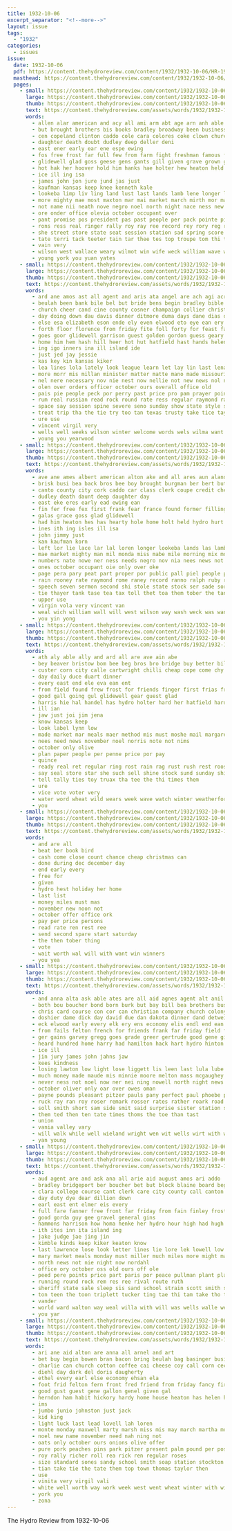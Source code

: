 ```yaml
---
title: 1932-10-06
excerpt_separator: "<!--more-->"
layout: issue
tags:
  - "1932"
categories:
  - issues
issue:
  date: 1932-10-06
  pdf: https://content.thehydroreview.com/content/1932/1932-10-06/HR-1932-10-06.pdf
  masthead: https://content.thehydroreview.com/content/1932/1932-10-06/masthead/HR-1932-10-06.jpg
  pages:
    - small: https://content.thehydroreview.com/content/1932/1932-10-06/small/HR-1932-10-06-01.jpg
      large: https://content.thehydroreview.com/content/1932/1932-10-06/large/HR-1932-10-06-01.jpg
      thumb: https://content.thehydroreview.com/content/1932/1932-10-06/thumbnails/HR-1932-10-06-01.jpg
      text: https://content.thehydroreview.com/assets/words/1932/1932-10-06/HR-1932-10-06-01.txt
      words:
        - allen alar american and acy all ami arm abt age arn anh able ari are ake anti ast ard ata aid amons aul
        - but brought brothers bis books bradley broadway been business britain bin bey bright bie bring bas bos bros began britton bui bur below boy blew buys back both burgman bund
        - cen copeland clinton caddo cole cara colores coke clown church cai colle clerk cach care came class coupe county city catton cok cantrell chest condi car custer cape
        - daughter death doubt dudley deep deller deni
        - east ener early ear ene espe ewing
        - fos free frost far full few from farm fight freshman famous friday fin for first fell fall filling fee fires front found former
        - glidewell glad goss geese gens gants gill given grave grown gee good guard grothe
        - hot hak her hoover hold him hanks hae holter hew heaton held hydro hin half high hatfield hearty hed hitch halt homes host holding head holt had has hurt hol home hie
        - ice ill ing isa
        - james john jon jure jund jas just
        - kaufman kansas keep knee kenneth kale
        - lookeba limp liv ling land lust last lands lamb lene longer loren left lich lawrence
        - more mighty mae most maxton mar mai market march mirth mor marthe mule may mask monday monta mog mite mion matter morrow mclinn mile mee mis members mow mill mcanally mil mest morning mission man
        - not name nii neath nove negro noel north night nace ness new
        - ore onder office olevia october occupant over
        - pant promise pos president pas past people per pack pointe pieper pet person plan peri pair pour par patient pile pees pete public place pea payment private
        - rons ress real ringer rally roy ray ree record rey rory reg ross rhode row ranney reno rain
        - she street store state seat session station sad spring score school sour sam seal sincere speech stole sat south sickles shin sunda sweet saturday sage sunday sons sack ser slice sho side second scot stock short soap saas sia see service sale swing seman stolen sha
        - tate terri tack teeter tain tar thee tes top troupe tom thi tinder tea tue tober tant thea then thompson the tam tie them than tiger throw tho
        - vain very
        - wilson west wallace weary wilmot win wife weck william wave wit wal why winter will with wiek williams was won webster wil wing ways wen war wilhite world way
        - young york you yuan yates
    - small: https://content.thehydroreview.com/content/1932/1932-10-06/small/HR-1932-10-06-02.jpg
      large: https://content.thehydroreview.com/content/1932/1932-10-06/large/HR-1932-10-06-02.jpg
      thumb: https://content.thehydroreview.com/content/1932/1932-10-06/thumbnails/HR-1932-10-06-02.jpg
      text: https://content.thehydroreview.com/assets/words/1932/1932-10-06/HR-1932-10-06-02.txt
      words:
        - ard ane amos ast all agent and aris ata angel are ach agi acre able aid aver adams alter app
        - beulah been bank bile bel but bride bens begin bradley bible brother blue bell beni bright business bar baltimore border bassler bag bring bie barber beste bare buss
        - church cheer cand cine county cosner champaign collier christian cody city claflin china came conta carl court cop can cream cushing cant caddo caller come chilli corn cee call chest cela clyde
        - day doing down dau davis dinner ditmore duma days dane dias deck deen den daughter diner dares doctor done dace dean der
        - else esa elizabeth eson ende ely even elwood eto eye ean ery ens every ene
        - forth floor florence from friday fite foll forty for feast fae fight fing fairfax first frank friends fell folks finger ford fare farm fares fie found fire
        - goes goor glidewell garrison guest golden gordon guess geary grade gui glad guard gutta geer given gail gane
        - home him hem hash hill heer hot hut hatfield hast hands helen hydro henry high hil harris hold hinton has had hidden hages hes heaser how hom handle heaton her
        - ing igo inners ina ill island ide
        - just jed jay jessie
        - kas key kin kansas kiker
        - lea lines lola lately look league learn let lay lin last lena letter lar long lana low lady little
        - more morr mis millan minister matter matte mano made missouri murray maurice miss mace man meals mckee mee much miller madeline morning murn matthews maceo may market most
        - nel nere necessary nov nie nest now nellie not new news nol never
        - olen over orders officer october ours overall office old
        - pais pie people peck por perry past price pro pam prayer points pek part pene present pies pull pastor poor per persons paul peal place pum payment policy pullman pon pickel pan
        - rum real russian read rock round rate ress regular raymond rally rall raich
        - space say session spine severe seno sunday show state style speaker sis sister special sun station setting states selling see san shower sat sine sage sale sia store sea school september service stange shape seat speak sermon such study
        - treat trip tha the tie try too tan texas trusty take tice taylor teas than tat tock tar thompson tom thing trailer them
        - ure use
        - vincent virgil very
        - wells well weeks wilson winter welcome words wels wilma want wes water watson week wax was work wie waller wink way worth with wee went walter will weatherford
        - young you yearwood
    - small: https://content.thehydroreview.com/content/1932/1932-10-06/small/HR-1932-10-06-03.jpg
      large: https://content.thehydroreview.com/content/1932/1932-10-06/large/HR-1932-10-06-03.jpg
      thumb: https://content.thehydroreview.com/content/1932/1932-10-06/thumbnails/HR-1932-10-06-03.jpg
      text: https://content.thehydroreview.com/assets/words/1932/1932-10-06/HR-1932-10-06-03.txt
      words:
        - ave ane ames albert american alton ake and all ares aun aland arm are aul almon atti ard able alle
        - brisk busi bea back bros bee boy brought burgman ber bert but blew books benes broadway brine bones bey britto began brothers bui bren been bridgeport baek beane bye britton bor basse bose beene bur business buys both
        - canto county city cork caddo car class clerk coupe credit chest clause child call clinton clea costes cat cong con coor copeland came church
        - dudley death daunt deep daughter day
        - east eke eres early ead ewing ean
        - fin fer free fex first frank fear france found former filling fall farm funny friday front frost fell for friends fing from francis
        - galas grace goss glad glidewell
        - had him heaton hes has hearty hole home holt held hydro hurt hitch han holiday horn hoover head her heinen high half heal holter holte halt hatfield hold
        - ines ith ing isles ill isa
        - john jimmy just
        - kan kaufman korn
        - left lor lie lace lar lal loren longer lookeba lands las lamb luce light lawrence last
        - mae market mighty man mil monda miss mabe mile morning mix mort most maca mis mail made matter mass more morrow marek marshall magni monday
        - numbers nate nowe ner ness needs negro nov nia nees news not nat nations new
        - ones october occupant oie only over oke
        - page pera pary peat part proper por public pall piel people payment person paca pany pop pair pate private pack points pieper patient pat
        - rain rooney rate raymond rome raney record ranno ralph ruby rel ress roy rom reo reno
        - speech seven sermon second shi stole state stock ser sade sorrow scott shed spring september saturday swing sie sas son sunday store station south stolen sunda sir she sale see sot sad soon seal sun shaw score
        - tie thayer tank tase tea tax toll thet toa them tober the tan tost than tress tates tae tue
        - upper use
        - virgin vola very vincent van
        - weal wich william wall will west wilson way wash weck was wan with wilmot win well williams weeks wish winter wee worley webster wales
        - you yin yong
    - small: https://content.thehydroreview.com/content/1932/1932-10-06/small/HR-1932-10-06-04.jpg
      large: https://content.thehydroreview.com/content/1932/1932-10-06/large/HR-1932-10-06-04.jpg
      thumb: https://content.thehydroreview.com/content/1932/1932-10-06/thumbnails/HR-1932-10-06-04.jpg
      text: https://content.thehydroreview.com/assets/words/1932/1932-10-06/HR-1932-10-06-04.txt
      words:
        - ath aly able ally and ard all are ave ain abe
        - bey beaver bristow bom bee beg bros bro bridge buy better bill big brother bring bern brown best
        - custer corn city calle cartwright chilli cheap cope come chy county came cee cree can
        - day daily duce duart dinner
        - every east end ele eva ean ent
        - from field found frew frost for friends finger first frias free
        - good gall going gul glidewell gear guest glad
        - harris hie hal handel has hydro holter hard her hatfield harder home holiday honey halls hot hearin
        - ill ian
        - jaw just joi jim jena
        - know kansas keep
        - look label lynn low
        - made market mar meals maer method mis must moshe mail margaret mary
        - nees need news november noel norris note not nims
        - october only olive
        - plan paper people per penne price por pay
        - quince
        - ready real ret regular ring rost rain rag rust rush rest roos rates rou
        - say seal store star she such sell shine stock sund sunday ship stops see show state small sine seat supply shaw
        - tell tally ties toy truax tha tee the thi times them
        - ure
        - vice vote voter very
        - water word wheat wild wears week wave watch winter weatherford wait will white walter walters with way wil world was warm well
        - you
    - small: https://content.thehydroreview.com/content/1932/1932-10-06/small/HR-1932-10-06-05.jpg
      large: https://content.thehydroreview.com/content/1932/1932-10-06/large/HR-1932-10-06-05.jpg
      thumb: https://content.thehydroreview.com/content/1932/1932-10-06/thumbnails/HR-1932-10-06-05.jpg
      text: https://content.thehydroreview.com/assets/words/1932/1932-10-06/HR-1932-10-06-05.txt
      words:
        - and are all
        - beat ber book bird
        - cash come close count chance cheap christmas can
        - done during dec december day
        - end early every
        - free for
        - given
        - hydro hest holiday her home
        - last list
        - money miles must mas
        - november new noon not
        - october offer office ork
        - pay per price persons
        - read rate ren rest ree
        - send second spare start saturday
        - the then tober thing
        - vote
        - wait worth wal will with want win winners
        - you yea
    - small: https://content.thehydroreview.com/content/1932/1932-10-06/small/HR-1932-10-06-06.jpg
      large: https://content.thehydroreview.com/content/1932/1932-10-06/large/HR-1932-10-06-06.jpg
      thumb: https://content.thehydroreview.com/content/1932/1932-10-06/thumbnails/HR-1932-10-06-06.jpg
      text: https://content.thehydroreview.com/assets/words/1932/1932-10-06/HR-1932-10-06-06.txt
      words:
        - and anna alta ask able ates are all aid agnes agent alt anil age ard
        - both bou boucher bond born burk but bay bill bea brothers busi bors bryan been bandy bell better blackwell business
        - chris card course con cor can christian company church colony chance city chere crail
        - doshier dame dick day david due dan dakota dinner dand detweiler doing days death
        - eck elwood early every elk ery ens economy elis endl end ean epperly else ero
        - from fails felton french for friends frank far friday field folks
        - ger gains garvey gregg goes grade greer gertrude good gene gifford green gone given
        - heard hundred home harry had hamilton hack hart hydro hinton her heaven hale hurts hom has hardware
        - ice ill
        - jin jury james john jahns jaw
        - kees kindness
        - losing lawton low light lose liggett lis leen last lula lube less levi left live life
        - much money made maude mis minnie moore melton mass mcgaughey mckee must more mina men monday million marshall miss miller merle mane meader mitchell mon
        - never ness not noel now ner nei ning nowell north night news
        - october oliver only oar over owes oman
        - payne pounds pleasant pitzer pauls pany perfect paul phoebe power plenty people pay peoria
        - ruck ray ran roy roser remark rosser rates rather roark road rent
        - soll smith short sam side smit said surprise sister station style sunda ster supper see sinclair staples sunday sud service saturday shipman suter store sports shaw seems she south son simpson sur
        - them ted then ten tate times thoms the toe than tast
        - union
        - vania valley vary
        - will walk while well wieland wright wen wit wells wirt with was words went worley wilson week
        - yan young
    - small: https://content.thehydroreview.com/content/1932/1932-10-06/small/HR-1932-10-06-07.jpg
      large: https://content.thehydroreview.com/content/1932/1932-10-06/large/HR-1932-10-06-07.jpg
      thumb: https://content.thehydroreview.com/content/1932/1932-10-06/thumbnails/HR-1932-10-06-07.jpg
      text: https://content.thehydroreview.com/assets/words/1932/1932-10-06/HR-1932-10-06-07.txt
      words:
        - aud agent are and ask ana all arie aid august amos ari addo
        - bradley bridgeport ber boucher bet but block blaine board beggin
        - clara college course cant clerk care city county call canton cee comes cox court calle carl caddo can companion courts car cotton
        - day duty dye dear dillion down
        - earl east ent elmer eis every
        - full fare fanner free front far friday from fain finley frost farm franks fred first furnish for
        - good gorda guy gee gravel general gins
        - hammons harrison how homa henke her hydro hour high had hugh henry herb helps him hamilton
        - ith ites inn ita island ing
        - jake judge jae jing jin
        - kimble kinds keep kiker keaton know
        - last lawrence lose look letter lines lie lore lek lowell low like law lantz
        - mary market meals monday must miller much miles more might man mete mea many meo miss merson
        - north news not nie night now nordahl
        - office ory october oss old ours off ole
        - peed pere points price part paris por peace pullman plant plate public pin picket page
        - running round rock rem res ree rival route ruth
        - sheriff state sale sleep sis sand school strain scott smith star simpson stovall sunday sunda saturday stocks spann seed sells scarth see sat son space seek sas
        - ton teen the toon triplett tucker ting tae thi tam take tho trip ten toca tut trust try
        - vander
        - world ward walton way weal willa with will was wells walle week weatherford woodman work weather
        - you yar
    - small: https://content.thehydroreview.com/content/1932/1932-10-06/small/HR-1932-10-06-08.jpg
      large: https://content.thehydroreview.com/content/1932/1932-10-06/large/HR-1932-10-06-08.jpg
      thumb: https://content.thehydroreview.com/content/1932/1932-10-06/thumbnails/HR-1932-10-06-08.jpg
      text: https://content.thehydroreview.com/assets/words/1932/1932-10-06/HR-1932-10-06-08.txt
      words:
        - ari ane aid alton are anna all arnel and art
        - bet buy begin bowen bran bacon bring beulah bag basinger business brick big bath been best bill both brail box butter bobby bor bulk
        - charlie can church cotton coffee cai cheese coy call corn cecil chilli comanche city cabbage carruth clock company cash cach carl cal cream change class come caras
        - diehl day dark del doris daugherty
        - ethel every earl else economy ehsan ela
        - foot frid felton fern front fred friend from friday fancy first far for
        - good gust guest gene gallon genel given gal
        - herndon ham habit hickory hardy home house heaton has helen health honey her hase
        - ims
        - jumbo junio johnston just jack
        - kid king
        - light luck last lead lovell lah loren
        - monte monday maxwell marty marsh miss mis may march martha money mar market milk mantle
        - noel new name november need nah ning not
        - oats only october ours onions olive offer
        - pure pork peaches pins park pitzer present palm pound per post pot pee prayer pride pounds price pop pail pay past place pitre
        - roy rally richer roll rea rick ren regular roses
        - size standard sones sandy school smith soap station stockton sir seal sang save star sunda seis soon service sermon store see sunday shaw salt scott sale seer sugar sell saturday saving sup special stange sense
        - tian take tie the tate them top town thomas taylor then
        - use
        - vinita very virgil vali
        - white well worth way work week west went wheat winter with will want was wilma
        - york you
        - zona
---
```


The Hydro Review from 1932-10-06

<!--more-->

